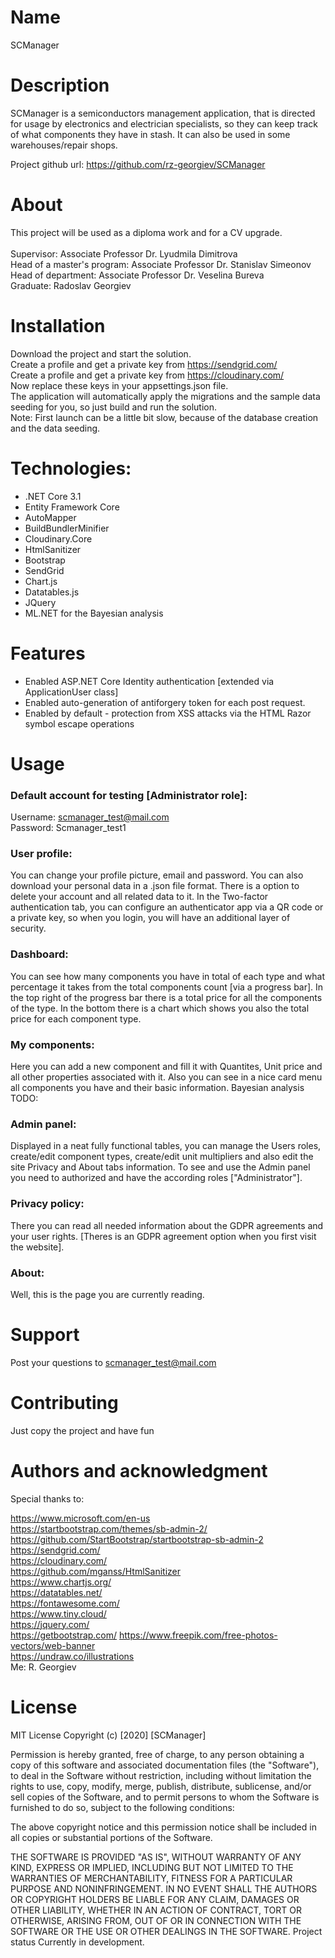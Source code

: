 # Name
SCManager

# Description
SCManager is a semiconductors management application, that is directed for usage by electronics and electrician specialists, so they can keep track of what components they have in stash.
It can also be used in some warehouses/repair shops.

Project github url: https://github.com/rz-georgiev/SCManager

# About
This project will be used as a diploma work and for a CV upgrade.<br/><br/>
Supervisor: Associate Professor Dr. Lyudmila Dimitrova  
Head of a master's program: Associate Professor Dr. Stanislav Simeonov  
Head of department: Associate Professor Dr. Veselina Bureva  
Graduate: Radoslav Georgiev

# Installation
Download the project and start the solution.  
Create a profile and get a private key from https://sendgrid.com/  
Create a profile and get a private key from https://cloudinary.com/  
Now replace these keys in your appsettings.json file.  
The application will automatically apply the migrations and the sample data seeding for you, so just build and run the solution.  
Note: First launch can be a little bit slow, because of the database creation and the data seeding.

# Technologies:
* .NET Core 3.1
* Entity Framework Core
* AutoMapper
* BuildBundlerMinifier
* Cloudinary.Core
* HtmlSanitizer
* Bootstrap
* SendGrid
* Chart.js
* Datatables.js
* JQuery
* ML.NET for the Bayesian analysis

# Features
* Enabled ASP.NET Core Identity authentication [extended via ApplicationUser class]
* Enabled auto-generation of antiforgery token for each post request.
* Enabled by default - protection from XSS attacks via the HTML Razor symbol escape operations

# Usage

### Default account for testing [Administrator role]:  
Username: scmanager_test@mail.com  
Password: Scmanager_test1

### User profile:
You can change your profile picture, email and password.
You can also download your personal data in a .json file format.
There is a option to delete your account and all related data to it.
In the Two-factor authentication tab, you can configure an authenticator app via a QR code or a private key, so when you login, you will have an additional layer of security.

### Dashboard:
You can see how many components you have in total of each type and what percentage it takes from the total components count [via a progress bar].
In the top right of the progress bar there is a total price for all the components of the type.
In the bottom there is a chart which shows you also the total price for each component type.

### My components:
Here you can add a new component and fill it with Quantites, Unit price and all other properties associated with it.
Also you can see in a nice card menu all components you have and their basic information.
Bayesian analysis TODO:

### Admin panel:
Displayed in a neat fully functional tables, you can manage the Users roles,
create/edit component types, create/edit unit multipliers and also edit the site Privacy and About tabs information.
To see and use the Admin panel you need to authorized and have the according roles ["Administrator"].

### Privacy policy:
There you can read all needed information about the GDPR agreements and your user rights. [Theres is an GDPR agreement option when you first visit the website].

### About: 
Well, this is the page you are currently reading.

# Support
Post your questions to scmanager_test@mail.com

# Contributing
Just copy the project and have fun

# Authors and acknowledgment
Special thanks to:

https://www.microsoft.com/en-us  
https://startbootstrap.com/themes/sb-admin-2/  
https://github.com/StartBootstrap/startbootstrap-sb-admin-2  
https://sendgrid.com/  
https://cloudinary.com/  
https://github.com/mganss/HtmlSanitizer  
https://www.chartjs.org/  
https://datatables.net/  
https://fontawesome.com/  
https://www.tiny.cloud/  
https://jquery.com/  
https://getbootstrap.com/
https://www.freepik.com/free-photos-vectors/web-banner  
https://undraw.co/illustrations  
Me: R. Georgiev


# License
MIT License
Copyright (c) [2020] [SCManager]

Permission is hereby granted, free of charge, to any person obtaining a copy
of this software and associated documentation files (the "Software"), to deal
in the Software without restriction, including without limitation the rights
to use, copy, modify, merge, publish, distribute, sublicense, and/or sell
copies of the Software, and to permit persons to whom the Software is
furnished to do so, subject to the following conditions:

The above copyright notice and this permission notice shall be included in all
copies or substantial portions of the Software.

THE SOFTWARE IS PROVIDED "AS IS", WITHOUT WARRANTY OF ANY KIND, EXPRESS OR
IMPLIED, INCLUDING BUT NOT LIMITED TO THE WARRANTIES OF MERCHANTABILITY,
FITNESS FOR A PARTICULAR PURPOSE AND NONINFRINGEMENT. IN NO EVENT SHALL THE
AUTHORS OR COPYRIGHT HOLDERS BE LIABLE FOR ANY CLAIM, DAMAGES OR OTHER
LIABILITY, WHETHER IN AN ACTION OF CONTRACT, TORT OR OTHERWISE, ARISING FROM,
OUT OF OR IN CONNECTION WITH THE SOFTWARE OR THE USE OR OTHER DEALINGS IN THE
SOFTWARE.
Project status
Currently in development.
